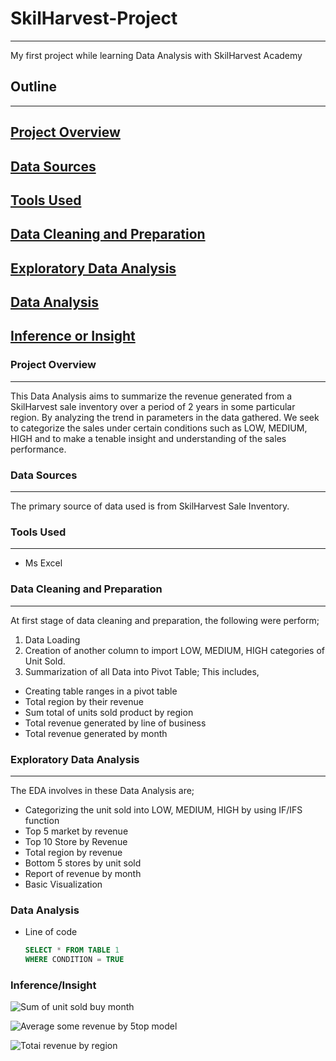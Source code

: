 # SkilHarvest-Project
---
My first project while learning Data Analysis with SkilHarvest Academy

## Outline
---
## [Project Overview](#project-overview)
## [Data Sources](#data-sources)
## [Tools Used](#tools-used)
## [Data Cleaning and Preparation](#data-cleaning-and-preparation)
## [Exploratory Data Analysis](#exploratory-data-analysis)
## [Data Analysis](#data-analysis)
## [Inference or Insight](#inference-or-insight)

### Project Overview
---
This Data Analysis aims to summarize the revenue generated from a SkilHarvest sale inventory over a period of 2 years in some particular region. By analyzing the trend in parameters in the data gathered. We seek to categorize the sales under certain conditions such as LOW, MEDIUM, HIGH and to make a tenable insight and understanding of the sales performance.

### Data Sources 
---
The primary source of data used is from SkilHarvest Sale Inventory.

### Tools Used
---
- Ms Excel
 
### Data Cleaning and Preparation
---
At first stage of data cleaning and preparation, the following were perform;
1. Data Loading 
2. Creation of another column to import LOW, MEDIUM, HIGH categories of Unit Sold.
3. Summarization of all Data into Pivot Table; This includes,
  - Creating table ranges in a pivot table
  - Total region by their revenue
  - Sum total of units sold product by region
  - Total revenue generated by line of business 
  - Total revenue generated by month
    
### Exploratory Data Analysis 
---
The EDA involves in these Data Analysis are;
- Categorizing the unit sold into LOW, MEDIUM, HIGH by using IF/IFS function
- Top 5 market by revenue    
- Top 10 Store by Revenue
- Total region by revenue
- Bottom 5 stores by unit sold
- Report of revenue by month
- Basic Visualization
  
### Data Analysis
- Line of code
  ``` SQL
  SELECT * FROM TABLE 1
  WHERE CONDITION = TRUE
  ```
  
### Inference/Insight

![Sum of unit sold buy month](https://github.com/user-attachments/assets/9ed5474d-b25b-4661-a4a5-fc027338b67b)


![Average some revenue by 5top model](https://github.com/user-attachments/assets/b5d8833c-7bc3-4e31-8b28-217c15093d7f)

![Totai revenue by region](https://github.com/user-attachments/assets/2b95a7b5-3080-4526-889e-4b366c70f338)
